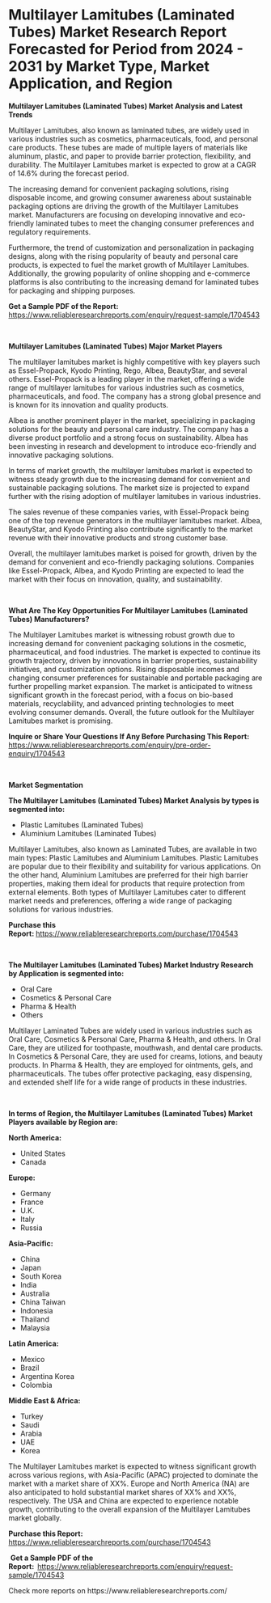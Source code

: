 <p><h1>Multilayer Lamitubes (Laminated Tubes) Market Research Report Forecasted for Period from 2024 -  2031 by Market Type, Market Application, and Region</h1></p><p><strong>Multilayer Lamitubes (Laminated Tubes) Market Analysis and Latest Trends</strong></p>
<p><p>Multilayer Lamitubes, also known as laminated tubes, are widely used in various industries such as cosmetics, pharmaceuticals, food, and personal care products. These tubes are made of multiple layers of materials like aluminum, plastic, and paper to provide barrier protection, flexibility, and durability. The Multilayer Lamitubes market is expected to grow at a CAGR of 14.6% during the forecast period.</p><p>The increasing demand for convenient packaging solutions, rising disposable income, and growing consumer awareness about sustainable packaging options are driving the growth of the Multilayer Lamitubes market. Manufacturers are focusing on developing innovative and eco-friendly laminated tubes to meet the changing consumer preferences and regulatory requirements.</p><p>Furthermore, the trend of customization and personalization in packaging designs, along with the rising popularity of beauty and personal care products, is expected to fuel the market growth of Multilayer Lamitubes. Additionally, the growing popularity of online shopping and e-commerce platforms is also contributing to the increasing demand for laminated tubes for packaging and shipping purposes.</p></p>
<p><strong>Get a Sample PDF of the Report:&nbsp;</strong> <a href="https://www.reliableresearchreports.com/enquiry/request-sample/1704543">https://www.reliableresearchreports.com/enquiry/request-sample/1704543</a></p>
<p>&nbsp;</p>
<p><strong>Multilayer Lamitubes (Laminated Tubes) Major Market Players</strong></p>
<p><p>The multilayer lamitubes market is highly competitive with key players such as Essel-Propack, Kyodo Printing, Rego, Albea, BeautyStar, and several others. Essel-Propack is a leading player in the market, offering a wide range of multilayer lamitubes for various industries such as cosmetics, pharmaceuticals, and food. The company has a strong global presence and is known for its innovation and quality products.</p><p>Albea is another prominent player in the market, specializing in packaging solutions for the beauty and personal care industry. The company has a diverse product portfolio and a strong focus on sustainability. Albea has been investing in research and development to introduce eco-friendly and innovative packaging solutions.</p><p>In terms of market growth, the multilayer lamitubes market is expected to witness steady growth due to the increasing demand for convenient and sustainable packaging solutions. The market size is projected to expand further with the rising adoption of multilayer lamitubes in various industries.</p><p>The sales revenue of these companies varies, with Essel-Propack being one of the top revenue generators in the multilayer lamitubes market. Albea, BeautyStar, and Kyodo Printing also contribute significantly to the market revenue with their innovative products and strong customer base.</p><p>Overall, the multilayer lamitubes market is poised for growth, driven by the demand for convenient and eco-friendly packaging solutions. Companies like Essel-Propack, Albea, and Kyodo Printing are expected to lead the market with their focus on innovation, quality, and sustainability.</p></p>
<p>&nbsp;</p>
<p><strong>What Are The Key Opportunities For Multilayer Lamitubes (Laminated Tubes) Manufacturers?</strong></p>
<p><p>The Multilayer Lamitubes market is witnessing robust growth due to increasing demand for convenient packaging solutions in the cosmetic, pharmaceutical, and food industries. The market is expected to continue its growth trajectory, driven by innovations in barrier properties, sustainability initiatives, and customization options. Rising disposable incomes and changing consumer preferences for sustainable and portable packaging are further propelling market expansion. The market is anticipated to witness significant growth in the forecast period, with a focus on bio-based materials, recyclability, and advanced printing technologies to meet evolving consumer demands. Overall, the future outlook for the Multilayer Lamitubes market is promising.</p></p>
<p><strong>Inquire or Share Your Questions If Any Before Purchasing This Report:</strong> <a href="https://www.reliableresearchreports.com/enquiry/pre-order-enquiry/1704543">https://www.reliableresearchreports.com/enquiry/pre-order-enquiry/1704543</a></p>
<p>&nbsp;</p>
<p><strong>Market Segmentation</strong></p>
<p><strong>The Multilayer Lamitubes (Laminated Tubes) Market Analysis by types is segmented into:</strong></p>
<p><ul><li>Plastic Lamitubes (Laminated Tubes)</li><li>Aluminium Lamitubes (Laminated Tubes)</li></ul></p>
<p><p>Multilayer Lamitubes, also known as Laminated Tubes, are available in two main types: Plastic Lamitubes and Aluminium Lamitubes. Plastic Lamitubes are popular due to their flexibility and suitability for various applications. On the other hand, Aluminium Lamitubes are preferred for their high barrier properties, making them ideal for products that require protection from external elements. Both types of Multilayer Lamitubes cater to different market needs and preferences, offering a wide range of packaging solutions for various industries.</p></p>
<p><strong>Purchase this Report:&nbsp;</strong><a href="https://www.reliableresearchreports.com/purchase/1704543">https://www.reliableresearchreports.com/purchase/1704543</a></p>
<p>&nbsp;</p>
<p><strong>The Multilayer Lamitubes (Laminated Tubes) Market Industry Research by Application is segmented into:</strong></p>
<p><ul><li>Oral Care</li><li>Cosmetics & Personal Care</li><li>Pharma & Health</li><li>Others</li></ul></p>
<p><p>Multilayer Laminated Tubes are widely used in various industries such as Oral Care, Cosmetics & Personal Care, Pharma & Health, and others. In Oral Care, they are utilized for toothpaste, mouthwash, and dental care products. In Cosmetics & Personal Care, they are used for creams, lotions, and beauty products. In Pharma & Health, they are employed for ointments, gels, and pharmaceuticals. The tubes offer protective packaging, easy dispensing, and extended shelf life for a wide range of products in these industries.</p></p>
<p>&nbsp;</p>
<p><strong>In terms of Region, the Multilayer Lamitubes (Laminated Tubes) Market Players available by Region are:</strong></p>
<p>
    <p> <strong> North America: </strong>
        <ul>
            <li>United States</li>
            <li>Canada</li>
        </ul>
        </p> 
    <p> <strong> Europe: </strong>
        <ul>
            <li>Germany</li>
            <li>France</li>
            <li>U.K.</li>
            <li>Italy</li>
            <li>Russia</li>
        </ul>
        </p> 
    <p> <strong> Asia-Pacific: </strong>
        <ul>
            <li>China</li>
            <li>Japan</li>
            <li>South Korea</li>
            <li>India</li>
            <li>Australia</li>
            <li>China Taiwan</li>
            <li>Indonesia</li>
            <li>Thailand</li>
            <li>Malaysia</li>
        </ul>
        </p> 
    <p> <strong> Latin America: </strong>
        <ul>
            <li>Mexico</li>
            <li>Brazil</li>
            <li>Argentina Korea</li>
            <li>Colombia</li>
        </ul>
        </p> 
    <p> <strong> Middle East & Africa: </strong>
        <ul>
            <li>Turkey</li>
            <li>Saudi</li>
            <li>Arabia</li>
            <li>UAE</li>
            <li>Korea</li>
        </ul>
    </p>
    </p>
<p><p>The Multilayer Lamitubes market is expected to witness significant growth across various regions, with Asia-Pacific (APAC) projected to dominate the market with a market share of XX%. Europe and North America (NA) are also anticipated to hold substantial market shares of XX% and XX%, respectively. The USA and China are expected to experience notable growth, contributing to the overall expansion of the Multilayer Lamitubes market globally.</p></p>
<p><strong>Purchase this Report: </strong><a href="https://www.reliableresearchreports.com/purchase/1704543">https://www.reliableresearchreports.com/purchase/1704543</a></p>
<p>&nbsp;<strong>Get a Sample PDF of the Report:&nbsp;&nbsp;</strong><a href="https://www.reliableresearchreports.com/enquiry/request-sample/1704543">https://www.reliableresearchreports.com/enquiry/request-sample/1704543</a></p>
<p><strong></strong></p>
<p>Check more reports on https://www.reliableresearchreports.com/</p>